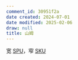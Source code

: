 ```yaml
---
comment_id: 30951f2a
date created: 2024-07-01
date modified: 2025-02-06
draw: null
title: 山姆
---
```

宽 [SPU](SPU)，窄 [SKU](SKU)
